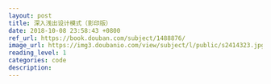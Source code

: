 ```yaml
---
layout: post
title: 深入浅出设计模式（影印版）
date: 2018-10-08 23:58:43 +0800
ref_url: https://book.douban.com/subject/1488876/
image_url: https://img3.doubanio.com/view/subject/l/public/s2414323.jpg
reading_level: 1
categories: code
description: 
---
```

